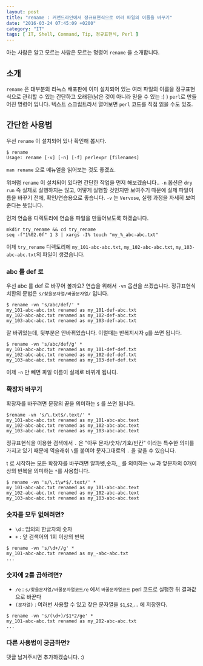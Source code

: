 ```yaml
---
layout: post
title: "rename : 커맨드라인에서 정규표현식으로 여러 파일의 이름을 바꾸기"
date: "2016-03-24 07:45:09 +0200"
category: "IT"
tags: [ IT, Shell, Command, Tip, 정규표현식, Perl ]
---
```

아는 사람은 알고 모르는 사람은 모르는 명령어 `rename` 을 소개합니다.

## 소개
`rename` 은 대부분의 리눅스 배포판에 이미 설치되어 있는 여러 파일의 이름을 정규표현식으로 관리할 수 있는 간단하고 오래된(낡은 것이 아니라 믿을 수 있는 :) ) `perl`로 만들어진 명령어 입니다. 텍스트 스크립트라서 열어보면 `perl` 코드를 직접 읽을 수도 있죠.

## 간단한 사용법
우선 `rename` 이 설치되어 있나 확인해 봅시다.
```
$ rename
Usage: rename [-v] [-n] [-f] perlexpr [filenames]
```
`man rename` 으로 메뉴얼을 읽어보는 것도 좋겠죠.

위처럼 `rename` 이 설치되어 있다면 간단한 작업을 먼저 해보겠습니다.. `-n` 옵션은 `dry run` 즉 실제로 실행하지는 않고, 어떻게 실행할 것인지만 보여주기 때문에 실제 파일이름을 바꾸기 전에, 확인/연습용으로 좋습니다. `-v` 는 `Vervose`, 실행 과정을 자세히 보여준다는 뜻입니다.

먼저 연습용 디렉토리에 연습용 파일을 만들어보도록 하겠습니다.
```
mkdir try_rename && cd try_rename
seq -f"1%02.0f" 1 3 | xargs -I% touch "my_%_abc-abc.txt"
```
이제 `try_rename` 디렉토리에 `my_101-abc-abc.txt`, `my_102-abc-abc.txt`, `my_103-abc-abc.txt`의 파일이 생겼습니다.

### abc 를 def 로
우선 abc 를 def 로 바꾸어 볼까요? 연습을 위해서 `-vn` 옵션을 쓰겠습니다.
정규표현식 치환의 문법은 `s/찾을문자열/바꿀문자열/` 입니다.
```
$ rename -vn 's/abc/def/' *
my_101-abc-abc.txt renamed as my_101-def-abc.txt
my_102-abc-abc.txt renamed as my_102-def-abc.txt
my_103-abc-abc.txt renamed as my_103-def-abc.txt
```
잘 바뀌었는데, 뒷부분은 안바뀌었습니다. 이럴때는 반복지시자 `g`를 쓰면 됩니다.
```
$ rename -vn 's/abc/def/g' *
my_101-abc-abc.txt renamed as my_101-def-def.txt
my_102-abc-abc.txt renamed as my_102-def-def.txt
my_103-abc-abc.txt renamed as my_103-def-def.txt
```
이제 `-n` 만 빼면 파일 이름이 실제로 바뀌게 됩니다.

### 확장자 바꾸기
확장자를 바꾸려면 문장의 끝을 의미하는 `$` 를 쓰면 됩니다.
```
$rename -vn 's/\.txt$/.text/' *
my_101-abc-abc.txt renamed as my_101-abc-abc.text
my_102-abc-abc.txt renamed as my_102-abc-abc.text
my_103-abc-abc.txt renamed as my_103-abc-abc.text
```
정규표현식을 이용한 검색에서 `.` 은 "아무 문자/숫자/기호/빈칸" 이라는 특수한 의미를 가지고 있기 때문에 역슬래쉬 `\`를 붙여야 문자그대로의 `.` 을 찾을 수 있습니다.

t 로 시작하는 모든 확장자를 바꾸려면 알파벳,숫자,`_` 를 의미하는 `\w` 과 앞문자의 0개이상의 반복을 의미하는 `*`를 사용합니다.
```
$ rename -vn 's/\.t\w*$/.text/' *
my_101-abc-abc.txt renamed as my_101-abc-abc.text
my_102-abc-abc.txt renamed as my_102-abc-abc.text
my_103-abc-abc.txt renamed as my_103-abc-abc.text
```

### 숫자를 모두 없애려면?
* `\d` : 임의의 한글자의 숫자
* `+`  : 앞 검색어의 1회 이상의 반복
```
$ rename -vn 's/\d+//g' *
my_101-abc-abc.txt renamed as my_-abc-abc.txt
...
```

### 숫자에 2를 곱하려면?
* `/e` : `s/찾을문자열/바꿀문자열코드/e` 에서 `바꿀문자열코드` perl 코드로 실행한 뒤 결과값으로 바꾼다
* `(문자열)` : 여러번 사용할 수 있고 찾은 문자열을   `$1`,`$2`,... 에 저장한다.
```
$ rename -vn 's/(\d+)/$1*2/ge' *
my_101-abc-abc.txt renamed as my_202-abc-abc.txt
...
```
### 다른 사용법이 궁금하면?
댓글 남겨주시면 추가하겠습니다. :)
